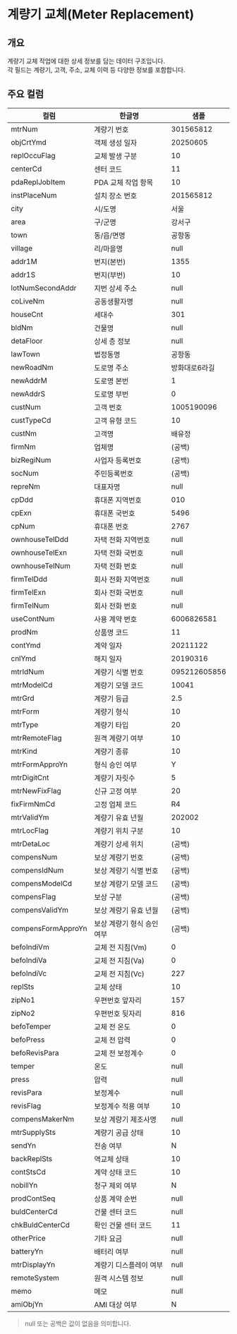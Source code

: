 # 계량기 교체(Meter Replacement)

## 개요

계량기 교체 작업에 대한 상세 정보를 담는 데이터 구조입니다.  
각 필드는 계량기, 고객, 주소, 교체 이력 등 다양한 정보를 포함합니다.

## 주요 컬럼

| 컬럼               | 한글명                     | 샘플          |
| ------------------ | -------------------------- | ------------- |
| mtrNum             | 계량기 번호                | 301565812     |
| objCrtYmd          | 객체 생성 일자             | 20250605      |
| replOccuFlag       | 교체 발생 구분             | 10            |
| centerCd           | 센터 코드                  | 11            |
| pdaReplJobItem     | PDA 교체 작업 항목         | 10            |
| instPlaceNum       | 설치 장소 번호             | 201565812     |
| city               | 시/도명                    | 서울          |
| area               | 구/군명                    | 강서구        |
| town               | 동/읍/면명                 | 공항동        |
| village            | 리/마을명                  | null          |
| addr1M             | 번지(본번)                 | 1355          |
| addr1S             | 번지(부번)                 | 10            |
| lotNumSecondAddr   | 지번 상세 주소             | null          |
| coLiveNm           | 공동생활자명               | null          |
| houseCnt           | 세대수                     | 301           |
| bldNm              | 건물명                     | null          |
| detaFloor          | 상세 층 정보               | null          |
| lawTown            | 법정동명                   | 공항동        |
| newRoadNm          | 도로명 주소                | 방화대로6라길 |
| newAddrM           | 도로명 본번                | 1             |
| newAddrS           | 도로명 부번                | 0             |
| custNum            | 고객 번호                  | 1005190096    |
| custTypeCd         | 고객 유형 코드             | 10            |
| custNm             | 고객명                     | 배유정        |
| firmNm             | 업체명                     | (공백)        |
| bizRegiNum         | 사업자 등록번호            | (공백)        |
| socNum             | 주민등록번호               | (공백)        |
| repreNm            | 대표자명                   | null          |
| cpDdd              | 휴대폰 지역번호            | 010           |
| cpExn              | 휴대폰 국번호              | 5496          |
| cpNum              | 휴대폰 번호                | 2767          |
| ownhouseTelDdd     | 자택 전화 지역번호         | null          |
| ownhouseTelExn     | 자택 전화 국번호           | null          |
| ownhouseTelNum     | 자택 전화 번호             | null          |
| firmTelDdd         | 회사 전화 지역번호         | null          |
| firmTelExn         | 회사 전화 국번호           | null          |
| firmTelNum         | 회사 전화 번호             | null          |
| useContNum         | 사용 계약 번호             | 6006826581    |
| prodNm             | 상품명 코드                | 11            |
| contYmd            | 계약 일자                  | 20211122      |
| cnlYmd             | 해지 일자                  | 20190316      |
| mtrIdNum           | 계량기 식별 번호           | 095212605856  |
| mtrModelCd         | 계량기 모델 코드           | 10041         |
| mtrGrd             | 계량기 등급                | 2.5           |
| mtrForm            | 계량기 형식                | 10            |
| mtrType            | 계량기 타입                | 20            |
| mtrRemoteFlag      | 원격 계량기 여부           | 10            |
| mtrKind            | 계량기 종류                | 10            |
| mtrFormApproYn     | 형식 승인 여부             | Y             |
| mtrDigitCnt        | 계량기 자릿수              | 5             |
| mtrNewFixFlag      | 신규 고정 여부             | 20            |
| fixFirmNmCd        | 고정 업체 코드             | R4            |
| mtrValidYm         | 계량기 유효 년월           | 202002        |
| mtrLocFlag         | 계량기 위치 구분           | 10            |
| mtrDetaLoc         | 계량기 상세 위치           | (공백)        |
| compensNum         | 보상 계량기 번호           | (공백)        |
| compensIdNum       | 보상 계량기 식별 번호      | (공백)        |
| compensModelCd     | 보상 계량기 모델 코드      | (공백)        |
| compensFlag        | 보상 구분                  | (공백)        |
| compensValidYm     | 보상 계량기 유효 년월      | (공백)        |
| compensFormApproYn | 보상 계량기 형식 승인 여부 | (공백)        |
| befoIndiVm         | 교체 전 지침(Vm)           | 0             |
| befoIndiVa         | 교체 전 지침(Va)           | 0             |
| befoIndiVc         | 교체 전 지침(Vc)           | 227           |
| replSts            | 교체 상태                  | 10            |
| zipNo1             | 우편번호 앞자리            | 157           |
| zipNo2             | 우편번호 뒷자리            | 816           |
| befoTemper         | 교체 전 온도               | 0             |
| befoPress          | 교체 전 압력               | 0             |
| befoRevisPara      | 교체 전 보정계수           | 0             |
| temper             | 온도                       | null          |
| press              | 압력                       | null          |
| revisPara          | 보정계수                   | null          |
| revisFlag          | 보정계수 적용 여부         | 10            |
| compensMakerNm     | 보상 계량기 제조사명       | null          |
| mtrSupplySts       | 계량기 공급 상태           | 10            |
| sendYn             | 전송 여부                  | N             |
| backReplSts        | 역교체 상태                | 10            |
| contStsCd          | 계약 상태 코드             | 10            |
| nobillYn           | 청구 제외 여부             | N             |
| prodContSeq        | 상품 계약 순번             | null          |
| buldCenterCd       | 건물 센터 코드             | null          |
| chkBuldCenterCd    | 확인 건물 센터 코드        | 11            |
| otherPrice         | 기타 요금                  | null          |
| batteryYn          | 배터리 여부                | null          |
| mtrDisplayYn       | 계량기 디스플레이 여부     | null          |
| remoteSystem       | 원격 시스템 정보           | null          |
| memo               | 메모                       | null          |
| amiObjYn           | AMI 대상 여부              | N             |

> null 또는 공백은 값이 없음을 의미합니다.
